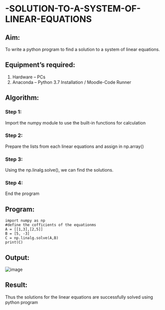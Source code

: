 # -SOLUTION-TO-A-SYSTEM-OF-LINEAR-EQUATIONS
## Aim:
To write a python program to find a solution to a system of linear equations.
## Equipment’s required:
1. 	Hardware – PCs
2. 	Anaconda – Python 3.7 Installation / Moodle-Code Runner
## Algorithm:
### Step 1: 
Import the numpy module to use the built-in functions for calculation
### Step 2: 
Prepare the lists from each linear equations and assign in np.array()
### Step 3: 
Using the np.linalg.solve(), we can find the solutions.
### Step 4: 
End the program
## Program:
```
import numpy as np
#define the cofficients of the equationms
A = [[1,3],[2,5]]
B = [5, -3]
C = np.linalg.solve(A,B)
print(C)
```

## Output:
![image](https://github.com/Sulthan06042007/-SOLUTION-TO-A-SYSTEM-OF-LINEAR-EQUATIONS/assets/144980103/70c38d26-cfce-48a9-99b4-a544653f06db)

## Result: 
Thus the solutions for the linear equations are successfully solved using python program

